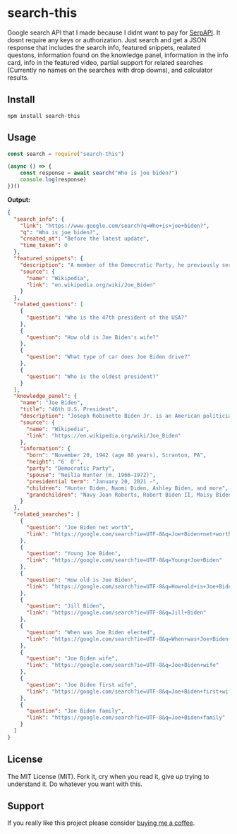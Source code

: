 # search-this

Google search API that I made because I didnt want to pay for [SerpAPI](https://serpapi.com/). It dosnt require any keys or authorization. Just search and get a JSON response that includes the search info, featured snippets, realated questons, information found on the knowledge panel, information in the info card, info in the featured video, partial support for related searches (Currently no names on the searches with drop downs), and calculator results.

## Install
```
npm install search-this
```

## Usage
```js
const search = require("search-this")

(async () => {
    const response = await search("Who is joe biden?")
    console.log(response)
})()
```
**Output:**
```json
{
  "search_info": {
    "link": "https://www.google.com/search?q=Who+is+joe+biden?",
    "q": "Who is joe biden?",
    "created_at": "Before the latest update",
    "time_taken": 0
  },
  "featured_snippets": {
    "description": "A member of the Democratic Party, he previously served as the 47th vice president from 2009 to 2017 under President Barack Obama, and represented Delaware in the United States Senate from 1973 to 2009. Joseph Robinette Biden Jr. Scranton, Pennsylvania, U.S.",
    "source": {
      "name": "Wikipedia",
      "link": "en.wikipedia.org/wiki/Joe_Biden"
    }
  },
  "related_questions": [
    {
      "question": "Who is the 47th president of the USA?"
    },
    {
      "question": "How old is Joe Biden's wife?"
    },
    {
      "question": "What type of car does Joe Biden drive?"
    },
    {
      "question": "Who is the oldest president?"
    }
  ],
  "knowledge_panel": {
    "name": "Joe Biden",
    "title": "46th U.S. President",
    "description": "Joseph Robinette Biden Jr. is an American politician who is the 46th and current president of the United States. A member of the Democratic Party, he previously served as the 47th vice president from 2009 to 2017 under President Barack Obama, and...",
    "source": {
      "name": "Wikipedia",
      "link": "https://en.wikipedia.org/wiki/Joe_Biden"
    },
    "information": {
      "born": "November 20, 1942 (age 80 years), Scranton, PA",
      "height": "6′ 0″",
      "party": "Democratic Party",
      "spouse": "Neilia Hunter (m. 1966–1972)",
      "presidential term": "January 20, 2021 –",
      "children": "Hunter Biden, Naomi Biden, Ashley Biden, and more",
      "grandchildren": "Navy Joan Roberts, Robert Biden II, Maisy Biden, and more"
    }
  },
  "related_searches": [
    {
      "question": "Joe Biden net worth",
      "link": "https://google.com/search?ie=UTF-8&q=Joe+Biden+net+worth"
    },
    {
      "question": "Young Joe Biden",
      "link": "https://google.com/search?ie=UTF-8&q=Young+Joe+Biden"
    },
    {
      "question": "How old is Joe Biden",
      "link": "https://google.com/search?ie=UTF-8&q=How+old+is+Joe+Biden"
    },
    {
      "question": "Jill Biden",
      "link": "https://google.com/search?ie=UTF-8&q=Jill+Biden"
    },
    {
      "question": "When was Joe Biden elected",
      "link": "https://google.com/search?ie=UTF-8&q=When+was+Joe+Biden+elected"
    },
    {
      "question": "Joe Biden wife",
      "link": "https://google.com/search?ie=UTF-8&q=Joe+Biden+wife"
    },
    {
      "question": "Joe Biden first wife",
      "link": "https://google.com/search?ie=UTF-8&q=Joe+Biden+first+wife"
    },
    {
      "question": "Joe Biden family",
      "link": "https://google.com/search?ie=UTF-8&q=Joe+Biden+family"
    }
  ]
}
```
## License
The MIT License (MIT).
Fork it, cry when you read it, give up trying to understand it. Do whatever you want with this.

## Support
If you really like this project please consider [buying me a coffee](https://www.buymeacoffee.com/lxttedeveloper).
